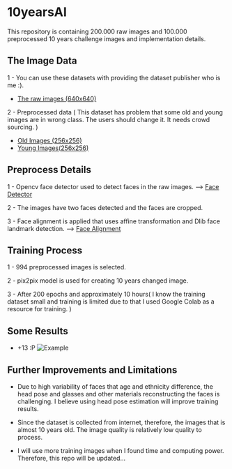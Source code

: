 # 10yearsAI
This repository is containing 200.000 raw images and 100.000 preprocessed  10 years challenge images and implementation details.

## The Image Data ##
1 - You can use these datasets with providing the dataset publisher who is me :).
* [ The raw images (640x640) ](https://drive.google.com/open?id=1bp-UV0B3a5lmSqq0qjhmzFkktvelQATT "Raw Images")

2 - Preprocessed data ( This dataset has problem that some old and young images are in wrong class. The users should change it. It needs crowd sourcing. )
* [ Old Images (256x256) ](https://drive.google.com/open?id=1M_gaKmc97p7K0ychFK-5VP9qKp1fvoix "Old Images")
* [ Young Images(256x256) ](https://drive.google.com/open?id=1_IMPZxsuuAeet9MaB9uzgeUCXeLG9VMu "Young Images")

## Preprocess Details ## 
1 - Opencv face detector used to detect faces in the raw images. --> [ Face Detector](https://github.com/opencv/opencv/tree/master/samples/dnn/face_detector "Face Detector")

2 - The images have two faces detected and the faces are cropped.

3 - Face alignment is applied that uses affine transformation and Dlib face landmark detection. --> [ Face Alignment ](https://www.pyimagesearch.com/2017/05/22/face-alignment-with-opencv-and-python/ "Face Alignment") 

## Training Process ## 

1 - 994 preprocessed images is selected.

2 - pix2pix model is used for creating 10 years changed image.

3 - After 200 epochs and approximately 10 hours( I know the training dataset small and training is limited due to that I used Google Colab as a resource for training. ) 

## Some Results ##
* +13 :P
![Example](https://raw.githubusercontent.com/saitakturk/10yearsAI/master/1.JPG)

## Further Improvements and Limitations ##

* Due to high variability of faces that age and ethnicity difference, the head pose and glasses and other materials reconstructing the faces is challenging. I believe using head pose estimation will improve training results.

* Since the dataset is collected from internet, therefore, the images that is almost 10 years old. The image quality is relatively low quality to process.

* I will use more training images when I found time and computing power. Therefore, this repo will be updated...

